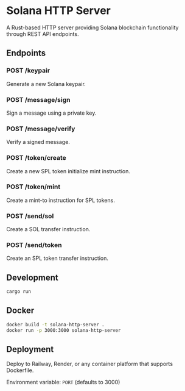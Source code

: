 # Solana HTTP Server

A Rust-based HTTP server providing Solana blockchain functionality through REST API endpoints.

## Endpoints

### POST /keypair
Generate a new Solana keypair.

### POST /message/sign
Sign a message using a private key.

### POST /message/verify
Verify a signed message.

### POST /token/create
Create a new SPL token initialize mint instruction.

### POST /token/mint
Create a mint-to instruction for SPL tokens.

### POST /send/sol
Create a SOL transfer instruction.

### POST /send/token
Create an SPL token transfer instruction.

## Development

```bash
cargo run
```

## Docker

```bash
docker build -t solana-http-server .
docker run -p 3000:3000 solana-http-server
```

## Deployment

Deploy to Railway, Render, or any container platform that supports Dockerfile.

Environment variable: `PORT` (defaults to 3000) 

